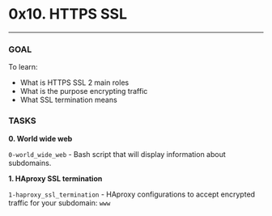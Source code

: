 # 0x10. HTTPS SSL

---

### GOAL

To learn:

- What is HTTPS SSL 2 main roles
- What is the purpose encrypting traffic
- What SSL termination means

### TASKS

**0. World wide web**

`0-world_wide_web` - Bash script that will display information about subdomains.

**1. HAproxy SSL termination**

`1-haproxy_ssl_termination` - HAproxy configurations to accept encrypted traffic for your subdomain: `www`
